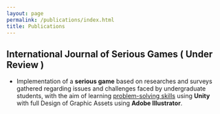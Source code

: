 ```yaml
---
layout: page
permalink: /publications/index.html
title: Publications
---
```


## International Journal of Serious Games ( Under Review )

- Implementation of a **serious game** based on researches and surveys gathered regarding issues and challenges faced by undergraduate students, with the aim of learning <ins>problem-solving skills</ins> using **Unity** with full Design of Graphic Assets using **Adobe Illustrator**.
